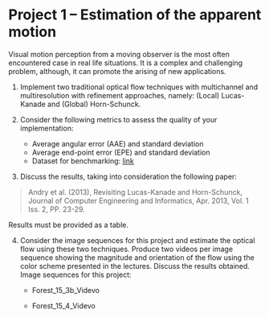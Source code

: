 # __Project 1 – Estimation of the apparent motion__ 
Visual motion perception from a moving observer is the most often encountered case in real life
situations. It is a complex and challenging problem, although, it can promote the arising of new
applications.

1) Implement two traditional optical flow techniques with multichannel and multiresolution
with refinement approaches, namely: (Local) Lucas-Kanade and (Global) Horn-Schunck.

2) Consider the following metrics to assess the quality of your implementation:
     - Average angular error (AAE) and standard deviation
     - Average end-point error (EPE) and standard deviation
     - Dataset for benchmarking: [link](https://vision.middlebury.edu/flow/data/)

3) Discuss the results, taking into consideration the following paper: 

> Andry et al. (2013), Revisiting Lucas-Kanade and Horn-Schunck, Journal of Computer Engineering and Informatics, Apr. 2013, Vol. 1 Iss. 2, PP. 23-29. 

Results must be provided as a table.

4) Consider the image sequences for this project and estimate the optical flow using these two
techniques. Produce two videos per image sequence showing the magnitude and orientation of
the flow using the color scheme presented in the lectures. Discuss the results obtained.
Image sequences for this project:

    - Forest_15_3b_Videvo

    - Forest_15_4_Videvo


